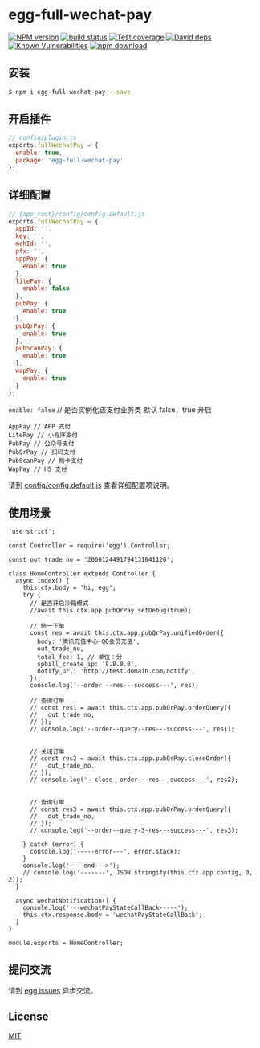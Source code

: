 # egg-full-wechat-pay

[![NPM version][npm-image]][npm-url]
[![build status][travis-image]][travis-url]
[![Test coverage][codecov-image]][codecov-url]
[![David deps][david-image]][david-url]
[![Known Vulnerabilities][snyk-image]][snyk-url]
[![npm download][download-image]][download-url]

[npm-image]: https://img.shields.io/npm/v/egg-full-wechat-pay.svg?style=flat-square
[npm-url]: https://npmjs.org/package/egg-full-wechat-pay
[travis-image]: https://img.shields.io/travis/eggjs/egg-full-wechat-pay.svg?style=flat-square
[travis-url]: https://travis-ci.org/eggjs/egg-full-wechat-pay
[codecov-image]: https://img.shields.io/codecov/c/github/eggjs/egg-full-wechat-pay.svg?style=flat-square
[codecov-url]: https://codecov.io/github/eggjs/egg-full-wechat-pay?branch=master
[david-image]: https://img.shields.io/david/eggjs/egg-full-wechat-pay.svg?style=flat-square
[david-url]: https://david-dm.org/eggjs/egg-full-wechat-pay
[snyk-image]: https://snyk.io/test/npm/egg-full-wechat-pay/badge.svg?style=flat-square
[snyk-url]: https://snyk.io/test/npm/egg-full-wechat-pay
[download-image]: https://img.shields.io/npm/dm/egg-full-wechat-pay.svg?style=flat-square
[download-url]: https://npmjs.org/package/egg-full-wechat-pay

<!--
Description here.
-->

## 安装

```bash
$ npm i egg-full-wechat-pay --save
```

## 开启插件

```js
// config/plugin.js
exports.fullWechatPay = {
  enable: true,
  package: 'egg-full-wechat-pay'
};
```

## 详细配置

```js
// {app_root}/config/config.default.js
exports.fullWechatPay = {
  appId: '',
  key: '',
  mchId: '',
  pfx: '',
  appPay: {
    enable: true
  },
  litePay: {
    enable: false
  },
  pubPay: {
    enable: true
  },
  pubQrPay: {
    enable: true
  },
  pubScanPay: {
    enable: true
  },
  wapPay: {
    enable: true
  }
};
```

`enable: false` // 是否实例化该支付业务类 默认 false，true 开启

```
AppPay // APP 支付
LitePay // 小程序支付
PubPay // 公众号支付
PubQrPay // 扫码支付
PubScanPay // 刷卡支付
WapPay // H5 支付
```

请到 [config/config.default.js](config/config.default.js) 查看详细配置项说明。

## 使用场景

```
'use strict';

const Controller = require('egg').Controller;

const out_trade_no = '2000124491794131841120';

class HomeController extends Controller {
  async index() {
    this.ctx.body = 'hi, egg';
    try {
      // 是否开启沙箱模式
      //await this.ctx.app.pubQrPay.setDebug(true);

      // 统一下单
      const res = await this.ctx.app.pubQrPay.unifiedOrder({
        body: '腾讯充值中心-QQ会员充值',
        out_trade_no,
        total_fee: 1, // 单位：分
        spbill_create_ip: '8.8.8.8',
        notify_url: 'http://test.domain.com/notify',
      });
      console.log('--order --res---success---', res);

      // 查询订单
      // const res1 = await this.ctx.app.pubQrPay.orderQuery({
      //   out_trade_no,
      // });
      // console.log('--order--query--res---success---', res1);


      // 关闭订单
      // const res2 = await this.ctx.app.pubQrPay.closeOrder({
      //   out_trade_no,
      // });
      // console.log('--close--order---res---success---', res2);


      // 查询订单
      // const res3 = await this.ctx.app.pubQrPay.orderQuery({
      //   out_trade_no,
      // });
      // console.log('--order--query-3-res---success---', res3);

    } catch (error) {
      console.log('-----error---', error.stack);
    }
    console.log('----end--->');
    // console.log('-------', JSON.stringify(this.ctx.app.config, 0, 2));
  }

  async wechatNotification() {
    console.log('---wechatPayStateCallBack-----');
    this.ctx.response.body = 'wechatPayStateCallBack';
  }
}

module.exports = HomeController;
```

## 提问交流

请到 [egg issues](https://github.com/eggjs/egg/issues) 异步交流。

## License

[MIT](LICENSE)
